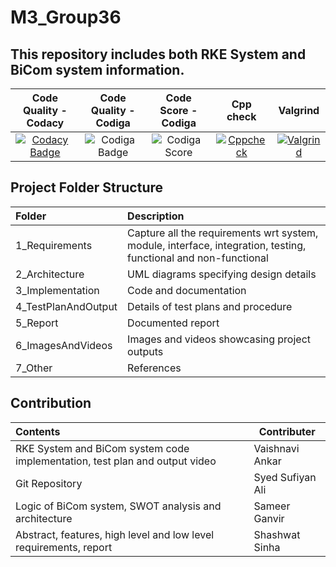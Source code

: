 # M3_Group36

## This repository includes both RKE System and BiCom system information.

| Code Quality - Codacy | Code Quality - Codiga | Code Score - Codiga | Cpp check | Valgrind |
| :-------------------: | :-------------------: | :-----------------: | :---------:| :--------: |
| [![Codacy Badge](https://app.codacy.com/project/badge/Grade/7b1a1ec0e03648d487deba953d02e5af)](https://www.codacy.com/gh/shashwat2811/M3_Group36/dashboard?utm_source=github.com&amp;utm_medium=referral&amp;utm_content=shashwat2811/M3_Group36&amp;utm_campaign=Badge_Grade) | ![Codiga Badge](https://api.codiga.io/project/31879/status/svg) | ![Codiga Score](https://api.codiga.io/project/31879/score/svg) |[![Cppcheck](https://github.com/shashwat2811/M3_Group36/actions/workflows/c-cpp.yml/badge.svg)](https://github.com/shashwat2811/M3_Group36/actions/workflows/c-cpp.yml) | [![Valgrind](https://github.com/shashwat2811/M3_Group36/actions/workflows/Valgrind.yml/badge.svg)](https://github.com/shashwat2811/M3_Group36/actions/workflows/Valgrind.yml) |  

## Project Folder Structure 
| Folder              | Description                                                                                                     |
| :------------------ | :-------------------------------------------------------------------------------------------------------------- |
| 1_Requirements      | Capture all the requirements wrt system, module, interface, integration, testing, functional and non-functional |
| 2_Architecture      | UML diagrams specifying design details                                                                          |
| 3_Implementation    | Code and documentation                                                                                          |
| 4_TestPlanAndOutput | Details of test plans and procedure                                                                             |
| 5_Report            | Documented report                                                                                               |
| 6_ImagesAndVideos   | Images and videos showcasing project outputs                                                                    |
| 7_Other             | References                                                                                                      |

## Contribution
| Contents                                                                    | Contributer      |
| :-------------------------------------------------------------------------- | ---------------- |
| RKE System and BiCom system code implementation, test plan and output video | Vaishnavi Ankar  |
| Git Repository                                                              | Syed Sufiyan Ali |
| Logic of BiCom system, SWOT analysis and architecture                       | Sameer Ganvir    |
| Abstract, features, high level and low level requirements, report  | Shashwat Sinha   |
